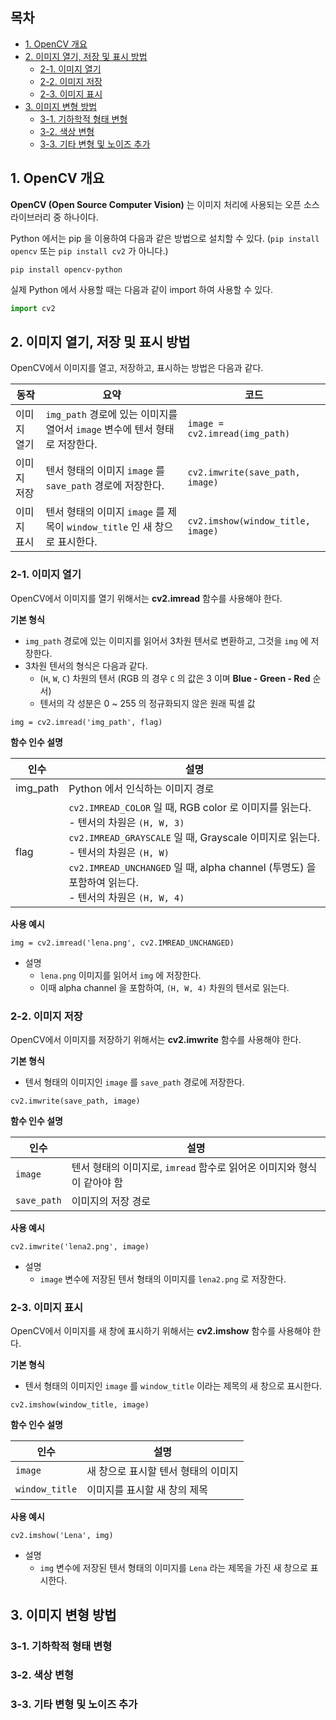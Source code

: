 ## 목차

* [1. OpenCV 개요](#1-opencv-개요)
* [2. 이미지 열기, 저장 및 표시 방법](#2-이미지-열기-저장-및-표시-방법)
  * [2-1. 이미지 열기](#2-1-이미지-열기) 
  * [2-2. 이미지 저장](#2-2-이미지-저장) 
  * [2-3. 이미지 표시](#2-3-이미지-표시) 
* [3. 이미지 변형 방법](#3-이미지-변형-방법)
  * [3-1. 기하학적 형태 변형](#3-1-기하학적-형태-변형)
  * [3-2. 색상 변형](#3-2-색상-변형)
  * [3-3. 기타 변형 및 노이즈 추가](#3-3-기타-변형-및-노이즈-추가)

## 1. OpenCV 개요

**OpenCV (Open Source Computer Vision)** 는 이미지 처리에 사용되는 오픈 소스 라이브러리 중 하나이다.

Python 에서는 pip 을 이용하여 다음과 같은 방법으로 설치할 수 있다. (```pip install opencv``` 또는 ```pip install cv2``` 가 아니다.)

```
pip install opencv-python
```

실제 Python 에서 사용할 때는 다음과 같이 import 하여 사용할 수 있다.

```python
import cv2
```

## 2. 이미지 열기, 저장 및 표시 방법

OpenCV에서 이미지를 열고, 저장하고, 표시하는 방법은 다음과 같다.

| 동작     | 요약                                                            | 코드                                    |
|--------|---------------------------------------------------------------|---------------------------------------|
| 이미지 열기 | ```img_path``` 경로에 있는 이미지를 열어서 ```image``` 변수에 텐서 형태로 저장한다.   | ```image = cv2.imread(img_path)```    |
| 이미지 저장 | 텐서 형태의 이미지 ```image``` 를 ```save_path``` 경로에 저장한다.            | ```cv2.imwrite(save_path, image)```   |
| 이미지 표시 | 텐서 형태의 이미지 ```image``` 를 제목이 ```window_title``` 인 새 창으로 표시한다. | ```cv2.imshow(window_title, image)``` |

### 2-1. 이미지 열기

OpenCV에서 이미지를 열기 위해서는 **cv2.imread** 함수를 사용해야 한다.

**기본 형식**

* ```img_path``` 경로에 있는 이미지를 읽어서 3차원 텐서로 변환하고, 그것을 ```img``` 에 저장한다.
* 3차원 텐서의 형식은 다음과 같다.
  * (```H```, ```W```, ```C```) 차원의 텐서 (RGB 의 경우 ```C``` 의 값은 3 이며 **Blue - Green - Red** 순서)
  * 텐서의 각 성분은 0 ~ 255 의 정규화되지 않은 원래 픽셀 값

```
img = cv2.imread('img_path', flag)
```

**함수 인수 설명**

| 인수       | 설명                                                                                                                                                                                                                                                              |
|----------|-----------------------------------------------------------------------------------------------------------------------------------------------------------------------------------------------------------------------------------------------------------------|
| img_path | Python 에서 인식하는 이미지 경로                                                                                                                                                                                                                                           |
| flag     | ```cv2.IMREAD_COLOR``` 일 때, RGB color 로 이미지를 읽는다.<br>- 텐서의 차원은 ```(H, W, 3)```<br>```cv2.IMREAD_GRAYSCALE``` 일 때, Grayscale 이미지로 읽는다.<br>- 텐서의 차원은 ```(H, W)```<br>```cv2.IMREAD_UNCHANGED``` 일 때, alpha channel (투명도) 을 포함하여 읽는다.<br>- 텐서의 차원은 ```(H, W, 4)``` |

**사용 예시**

```
img = cv2.imread('lena.png', cv2.IMREAD_UNCHANGED)
```

* 설명
  * ```lena.png``` 이미지를 읽어서 ```img``` 에 저장한다.
  * 이때 alpha channel 을 포함하여, ```(H, W, 4)``` 차원의 텐서로 읽는다.

### 2-2. 이미지 저장

OpenCV에서 이미지를 저장하기 위해서는 **cv2.imwrite** 함수를 사용해야 한다.

**기본 형식**

* 텐서 형태의 이미지인 ```image``` 를 ```save_path``` 경로에 저장한다.

```
cv2.imwrite(save_path, image)
```

**함수 인수 설명**

| 인수              | 설명                                               |
|-----------------|--------------------------------------------------|
| ```image```     | 텐서 형태의 이미지로, ```imread``` 함수로 읽어온 이미지와 형식이 같아야 함 |
| ```save_path``` | 이미지의 저장 경로                                       |

**사용 예시**

```
cv2.imwrite('lena2.png', image)
```

* 설명
  * ```image``` 변수에 저장된 텐서 형태의 이미지를 ```lena2.png``` 로 저장한다.

### 2-3. 이미지 표시

OpenCV에서 이미지를 새 창에 표시하기 위해서는 **cv2.imshow** 함수를 사용해야 한다.

**기본 형식**

* 텐서 형태의 이미지인 ```image``` 를 ```window_title``` 이라는 제목의 새 창으로 표시한다.

```
cv2.imshow(window_title, image)
```

**함수 인수 설명**

| 인수                 | 설명                   |
|--------------------|----------------------|
| ```image```        | 새 창으로 표시할 텐서 형태의 이미지 |
| ```window_title``` | 이미지를 표시할 새 창의 제목     |

**사용 예시**

```
cv2.imshow('Lena', img)
```

* 설명
  * ```img``` 변수에 저장된 텐서 형태의 이미지를 ```Lena``` 라는 제목을 가진 새 창으로 표시한다.

## 3. 이미지 변형 방법

### 3-1. 기하학적 형태 변형

### 3-2. 색상 변형

### 3-3. 기타 변형 및 노이즈 추가